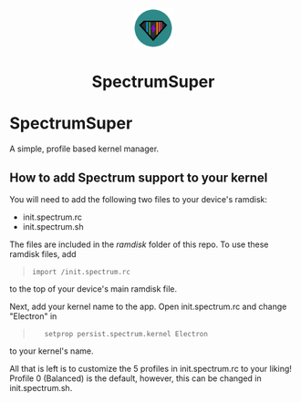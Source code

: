 <p align="center">
  <img src="https://raw.githubusercontent.com/ibilux/SpectrumSuper/master/app/src/main/res/drawable-xxxhdpi/ic_launcher.png" width="70" height="70" />
</p>

<h1 align="center">SpectrumSuper</h1>

#  SpectrumSuper
A simple, profile based kernel manager.

## How to add Spectrum support to your kernel
You will need to add the following two files to your device's ramdisk:
- init.spectrum.rc
- init.spectrum.sh

The files are included in the _ramdisk_ folder of this repo. To use these ramdisk files, add
>     import /init.spectrum.rc

to the top of your device's main ramdisk file.

Next, add your kernel name to the app. Open init.spectrum.rc and change "Electron" in
>        setprop persist.spectrum.kernel Electron

to your kernel's name.

All that is left is to customize the 5 profiles in init.spectrum.rc to your liking! Profile 0 (Balanced) is the default, however, this can be changed in init.spectrum.sh.
